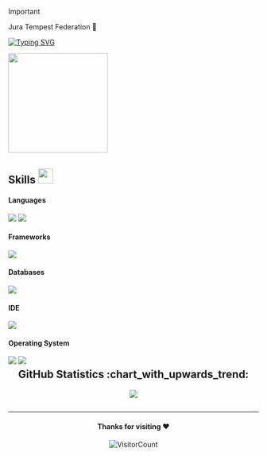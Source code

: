 > [!IMPORTANT]
>Jura Tempest Federation 💙

[![Typing SVG](https://readme-typing-svg.herokuapp.com/?duration=6500&color=777777&background=00000000&width=500&height=120&lines=++Hello,+World!+I%27m+halrraiser+%F0%9F%A9%B5)](https://github.com/halrraiser)

<img src="https://i.giphy.com/media/v1.Y2lkPTc5MGI3NjExOWFpNXAya3BpbWxoYWEzb2V0bnV0d3J1N2Vmcjk5dnJrdjlkOHNxMSZlcD12MV9pbnRlcm5hbF9naWZfYnlfaWQmY3Q9Zw/t61vMoROK0qMv3dyer/giphy.gif" width="200px">&nbsp;

## Skills <img src="https://media.giphy.com/media/iY8CRBdQXODJSCERIr/giphy.gif" width="30px">&nbsp; 

<h4> Languages </h4>
<span> 
  <img src="https://img.shields.io/badge/JavaScript-F7DF1E?style=for-the-badge&logo=javascript&logoColor=black">
  <img src="https://img.shields.io/badge/HTML5%20-%23E34F26.svg?style=for-the-badge&logo=html5&logoColor=white">

</span>

<h4> Frameworks </h4>
<span>
  <img src="https://img.shields.io/badge/Node.js-339933?style=for-the-badge&logo=nodedotjs&logoColor=white">
</span>

<h4> Databases </h4>
<span>
  <img src="https://img.shields.io/badge/MongoDB-4EA94B?style=for-the-badge&logo=mongodb&logoColor=white">
</span>

<h4> IDE </h4>
<span>
<img src="https://img.shields.io/badge/Visual_Studio_Code-0078D4?style=for-the-badge&logo=visual%20studio%20code&logoColor=white">

<h4> Operating System </h4>
<span>
  <img src="https://img.shields.io/badge/Linux-FCC624?style=for-the-badge&logo=linux&logoColor=black">
  <img src="https://img.shields.io/badge/Windows-0078D6?style=for-the-badge&logo=windows&logoColor=white">
</span>
</div>

<div align="center">
<h2 style="margin: 5px 10px;">GitHub Statistics :chart_with_upwards_trend:</h2> 
<div style="display: flex; align-items: center; justify-content: center;">

[![](https://github-readme-stats.vercel.app/api?username=halrraiser&show_icons=true&theme=tokyonight&hide_border=true&locale=en)](https://github.com/halrraiser)




</div>


---

<div align="center">
  
#### Thanks for visiting :heart:
![VisitorCount](https://profile-counter.glitch.me/halrraiser/count.svg)
